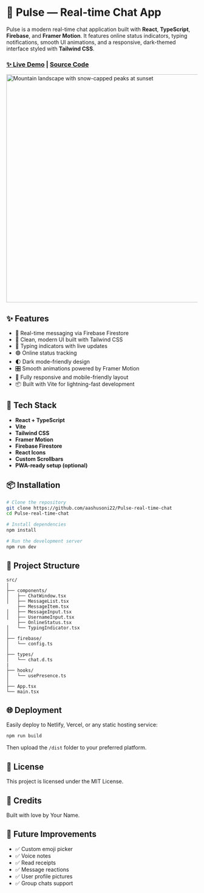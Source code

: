 # 💬 Pulse — Real-time Chat App

Pulse is a modern real-time chat application built with **React**, **TypeScript**, **Firebase**, and **Framer Motion**. It features online status indicators, typing notifications, smooth UI animations, and a responsive, dark-themed interface styled with **Tailwind CSS**.

### [✨ Live Demo](https://pulse-chat-ruby.vercel.app/) | [Source Code](https://github.com/aashusoni22/Pulse-real-time-chat)

<img src="https://github.com/user-attachments/assets/789fcf0d-e33c-4f0b-b41c-eb1002bfa487" alt="Mountain landscape with snow-capped peaks at sunset" width="600" />

## ✨ Features

- 🚀 Real-time messaging via Firebase Firestore
- 🎨 Clean, modern UI built with Tailwind CSS
- 💬 Typing indicators with live updates
- 🟢 Online status tracking
- 🌓 Dark mode-friendly design
- 🎛️ Smooth animations powered by Framer Motion
- 📱 Fully responsive and mobile-friendly layout
- 📦 Built with Vite for lightning-fast development

## 🔧 Tech Stack

- **React + TypeScript**
- **Vite**
- **Tailwind CSS**
- **Framer Motion**
- **Firebase Firestore**
- **React Icons**
- **Custom Scrollbars**
- **PWA-ready setup (optional)**

## 📦 Installation

```bash
# Clone the repository
git clone https://github.com/aashusoni22/Pulse-real-time-chat
cd Pulse-real-time-chat

# Install dependencies
npm install

# Run the development server
npm run dev
```

## 📝 Project Structure

```
src/
│
├── components/
│   ├── ChatWindow.tsx
│   ├── MessageList.tsx
    ├── MessageItem.tsx
│   ├── MessageInput.tsx
│   ├── UsernameInput.tsx
    ├── OnlineStatus.tsx
│   └── TypingIndicator.tsx
│
├── firebase/
│   └── config.ts
│
├── types/
│   └── chat.d.ts
|
├── hooks/
│   └── usePresence.ts
│
├── App.tsx
└── main.tsx
```

## 🌐 Deployment

Easily deploy to Netlify, Vercel, or any static hosting service:

```bash
npm run build
```

Then upload the `/dist` folder to your preferred platform.

## 📄 License

This project is licensed under the MIT License.

## 💖 Credits

Built with love by Your Name.

## 🚀 Future Improvements

- ✅ Custom emoji picker
- ✅ Voice notes
- ✅ Read receipts
- ✅ Message reactions
- ✅ User profile pictures
- ✅ Group chats support
